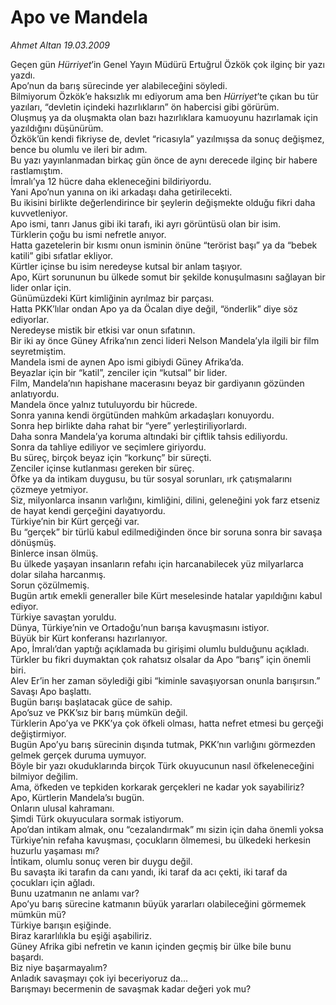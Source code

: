 # Apo ve Mandela

*Ahmet Altan 19.03.2009*

<div class="taraf_structure_2col_1zq">
<div class="margen_n">



 <p>Geçen gün <i>Hürriyet</i>’in Genel Yayın Müdürü Ertuğrul Özkök çok ilginç bir yazı yazdı. <br/>Apo’nun da barış sürecinde yer alabileceğini söyledi. <br/>Bilmiyorum Özkök’e haksızlık mı ediyorum ama ben <i>Hürriyet</i>’te çıkan bu tür yazıları, “devletin içindeki hazırlıkların” ön habercisi gibi görürüm. <br/>Oluşmuş ya da oluşmakta olan bazı hazırlıklara kamuoyunu hazırlamak için yazıldığını düşünürüm. <br/>Özkök’ün kendi fikriyse de, devlet “ricasıyla” yazılmışsa da sonuç değişmez, bence bu olumlu ve ileri bir adım. <br/>Bu yazı yayınlanmadan birkaç gün önce de aynı derecede ilginç bir habere rastlamıştım. <br/>İmralı’ya 12 hücre daha ekleneceğini bildiriyordu. <br/>Yani Apo’nun yanına on iki arkadaşı daha getirilecekti. <br/>Bu ikisini birlikte değerlendirince bir şeylerin değişmekte olduğu fikri daha kuvvetleniyor. <br/>Apo ismi, tanrı Janus gibi iki tarafı, iki ayrı görüntüsü olan bir isim. <br/>Türklerin çoğu bu ismi nefretle anıyor. <br/>Hatta gazetelerin bir kısmı onun isminin önüne “terörist başı” ya da “bebek katili” gibi sıfatlar ekliyor. <br/>Kürtler içinse bu isim neredeyse kutsal bir anlam taşıyor. <br/>Apo, Kürt sorununun bu ülkede somut bir şekilde konuşulmasını sağlayan bir lider onlar için. <br/>Günümüzdeki Kürt kimliğinin ayrılmaz bir parçası. <br/>Hatta PKK’lılar ondan Apo ya da Öcalan diye değil, “önderlik” diye söz ediyorlar. <br/>Neredeyse mistik bir etkisi var onun sıfatının. <br/>Bir iki ay önce Güney Afrika’nın zenci lideri Nelson Mandela’yla ilgili bir film seyretmiştim. <br/>Mandela ismi de aynen Apo ismi gibiydi Güney Afrika’da. <br/>Beyazlar için bir “katil”, zenciler için “kutsal” bir lider. <br/>Film, Mandela’nın hapishane macerasını beyaz bir gardiyanın gözünden anlatıyordu. <br/>Mandela önce yalnız tutuluyordu bir hücrede. <br/>Sonra yanına kendi örgütünden mahkûm arkadaşları konuyordu. <br/>Sonra hep birlikte daha rahat bir “yere” yerleştiriliyorlardı. <br/>Daha sonra Mandela’ya koruma altındaki bir çiftlik tahsis ediliyordu. <br/>Sonra da tahliye ediliyor ve seçimlere giriyordu. <br/>Bu süreç, birçok beyaz için “korkunç” bir süreçti. <br/>Zenciler içinse kutlanması gereken bir süreç. <br/>Öfke ya da intikam duygusu, bu tür sosyal sorunları, ırk çatışmalarını çözmeye yetmiyor. <br/>Siz, milyonlarca insanın varlığını, kimliğini, dilini, geleneğini yok farz etseniz de hayat kendi gerçeğini dayatıyordu. <br/>Türkiye’nin bir Kürt gerçeği var. <br/>Bu “gerçek” bir türlü kabul edilmediğinden önce bir soruna sonra bir savaşa dönüşmüş. <br/>Binlerce insan ölmüş. <br/>Bu ülkede yaşayan insanların refahı için harcanabilecek yüz milyarlarca dolar silaha harcanmış. <br/>Sorun çözülmemiş. <br/>Bugün artık emekli generaller bile Kürt meselesinde hatalar yapıldığını kabul ediyor. <br/>Türkiye savaştan yoruldu. <br/>Dünya, Türkiye’nin ve Ortadoğu’nun barışa kavuşmasını istiyor. <br/>Büyük bir Kürt konferansı hazırlanıyor. <br/>Apo, İmralı’dan yaptığı açıklamada bu girişimi olumlu bulduğunu açıkladı. <br/>Türkler bu fikri duymaktan çok rahatsız olsalar da Apo “barış” için önemli biri. <br/>Alev Er’in her zaman söylediği gibi “kiminle savaşıyorsan onunla barışırsın.” <br/>Savaşı Apo başlattı. <br/>Bugün barışı başlatacak güce de sahip. <br/>Apo’suz ve PKK’sız bir barış mümkün değil. <br/>Türklerin Apo’ya ve PKK’ya çok öfkeli olması, hatta nefret etmesi bu gerçeği değiştirmiyor. <br/>Bugün Apo’yu barış sürecinin dışında tutmak, PKK’nın varlığını görmezden gelmek gerçek duruma uymuyor. <br/>Böyle bir yazı okuduklarında birçok Türk okuyucunun nasıl öfkeleneceğini bilmiyor değilim. <br/>Ama, öfkeden ve tepkiden korkarak gerçekleri ne kadar yok sayabiliriz? <br/>Apo, Kürtlerin Mandela’sı bugün. <br/>Onların ulusal kahramanı. <br/>Şimdi Türk okuyuculara sormak istiyorum. <br/>Apo’dan intikam almak, onu “cezalandırmak” mı sizin için daha önemli yoksa Türkiye’nin refaha kavuşması, çocukların ölmemesi, bu ülkedeki herkesin huzurlu yaşaması mı? <br/>İntikam, olumlu sonuç veren bir duygu değil. <br/>Bu savaşta iki tarafın da canı yandı, iki taraf da acı çekti, iki taraf da çocukları için ağladı. <br/>Bunu uzatmanın ne anlamı var? <br/>Apo’yu barış sürecine katmanın büyük yararları olabileceğini görmemek mümkün mü? <br/>Türkiye barışın eşiğinde. <br/>Biraz kararlılıkla bu eşiği aşabiliriz. <br/>Güney Afrika gibi nefretin ve kanın içinden geçmiş bir ülke bile bunu başardı. <br/>Biz niye başarmayalım? <br/>Anladık savaşmayı çok iyi beceriyoruz da... <br/>Barışmayı becermenin de savaşmak kadar değeri yok mu?</p>
<br/>
<br/>
<br/>



<br/>


<div id="taraf_not">
</div>

</div>


</div>
